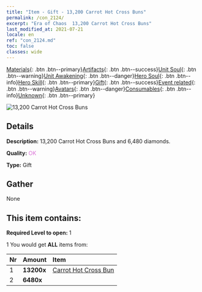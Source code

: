 ```yaml
---
title: "Item - Gift - 13,200 Carrot Hot Cross Buns"
permalink: /con_2124/
excerpt: "Era of Chaos  13,200 Carrot Hot Cross Buns"
last_modified_at: 2021-07-21
locale: en
ref: "con_2124.md"
toc: false
classes: wide
---
```

 [Materials](/Items/){: .btn .btn--primary}[Artifacts](/Items/Artifacts/){: .btn .btn--success}[Unit Soul](/Items/UnitSoul/){: .btn .btn--warning}[Unit Awakening](/Items/UnitAwakening/){: .btn .btn--danger}[Hero Soul](/Items/HeroSoul/){: .btn .btn--info}[Hero Skill](/Items/HeroSkill/){: .btn .btn--primary}[Gift](/Items/Gift/){: .btn .btn--success}[Event related](/Items/Events/){: .btn .btn--warning}[Avatars](/Items/Avatars/){: .btn .btn--danger}[Consumables](/Items/Consumables/){: .btn .btn--info}[Unknown](/Items/Unknown/){: .btn .btn--primary}

 ![13,200 Carrot Hot Cross Buns](/images/t/i_907591.png)

## Details
 **Description:** 13,200 Carrot Hot Cross Buns and 6,480 diamonds.

 **Quality:** <span style="color: #DA70D6">OK</span>

 **Type:** Gift

## Gather

  None

## This item contains:

 **Required Level to open:** 1

 1 You would get **ALL** items  from:

  | Nr | Amount |     Item    |
  |:---|:-------|:------------|
  | 1 |  **13200x** | [Carrot Hot Cross Bun](/Items/con_2119/) |  | 
  | 2 |  **6480x** | <i class="fas fa-gem"/> |  | 
